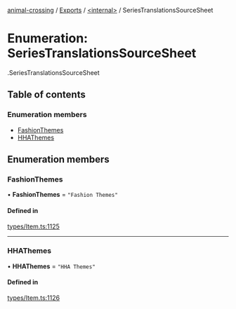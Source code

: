 [animal-crossing](../README.md) / [Exports](../modules.md) / [<internal\>](../modules/internal_.md) / SeriesTranslationsSourceSheet

# Enumeration: SeriesTranslationsSourceSheet

[<internal>](../modules/internal_.md).SeriesTranslationsSourceSheet

## Table of contents

### Enumeration members

- [FashionThemes](internal_.SeriesTranslationsSourceSheet.md#fashionthemes)
- [HHAThemes](internal_.SeriesTranslationsSourceSheet.md#hhathemes)

## Enumeration members

### FashionThemes

• **FashionThemes** = `"Fashion Themes"`

#### Defined in

[types/Item.ts:1125](https://github.com/Norviah/animal-crossing/blob/3810f6b/module/types/Item.ts#L1125)

___

### HHAThemes

• **HHAThemes** = `"HHA Themes"`

#### Defined in

[types/Item.ts:1126](https://github.com/Norviah/animal-crossing/blob/3810f6b/module/types/Item.ts#L1126)
